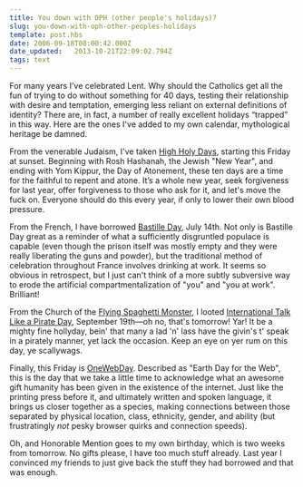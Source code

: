 ```yaml
---
title: You down with OPH (other people's holidays)?
slug: you-down-with-oph-other-peoples-holidays
template: post.hbs
date: 2006-09-18T08:00:42.000Z
date_updated:   2013-10-21T22:09:02.794Z
tags: text
---
```


For many years I've celebrated Lent. Why should the Catholics get all the fun of trying to do without something for 40 days, testing their relationship with desire and temptation, emerging less reliant on external definitions of identity? There are, in fact, a number of really excellent holidays &#8220;trapped&#8221; in this way. Here are the ones I've added to my own calendar, mythological heritage be damned.<!--more-->

From the venerable Judaism, I've taken <a href="http://en.wikipedia.org/wiki/High_Holidays" title="High Holy Days on Wikipedia">High Holy Days</a>, starting this Friday at sunset. Beginning with Rosh Hashanah, the Jewish "New Year", and ending with Yom Kippur, the Day of Atonement, these ten days are a time for the faithful to repent and atone. It&#8217;s a whole new year, seek forgiveness for last year, offer forgiveness to those who ask for it, and let's move the fuck on. Everyone should do this every year, if only to lower their own blood pressure.

From the French, I have borrowed <a href="http://en.wikipedia.org/wiki/Bastille_day" title="Bastille Day on Wikipedia">Bastille Day</a>, July 14th. Not only is Bastille Day great as a reminder of what a sufficiently disgruntled populace is capable (even though the prison itself was mostly empty and they were really liberating the guns and powder), but the traditional method of celebration throughout France involves drinking at work. It seems so obvious in retrospect, but I just can't think of a more subtly subversive way to erode the artificial compartmentalization of "you" and "you at work". Brilliant!

From the Church of the <a href="http://en.wikipedia.org/wiki/Flying_Spaghetti_Monster" title="FSM on Wikipedia">Flying Spaghetti Monster</a>, I looted <a href="http://en.wikipedia.org/wiki/International_Talk_Like_a_Pirate_Day" title="Talk Like a Pirate on Wikipedia">International Talk Like a Pirate Day</a>, September 19th&mdash;oh no, that's tomorrow! Yar! It be a mighty fine hollyday, bein' that many a lad 'n' lass have the givin's t' speak in a pirately manner, yet lack the occasion. Keep an eye on yer rum on this day, ye scallywags.

Finally, this Friday is <a href="http://www.onewebday.org/" title="OneWebDay.org">OneWebDay</a>. Described as "Earth Day for the Web", this is the day that we take a little time to acknowledge what an awesome gift humanity has been given in the existence of the internet. Just like the printing press before it, and ultimately written and spoken language, it brings us closer together as a species, making connections between those separated by physical location, class, ethnicity, gender, and ability (but frustratingly <em>not</em> pesky browser quirks and connection speeds).

Oh, and Honorable Mention goes to my own birthday, which is two weeks from tomorrow. No gifts please, I have too much stuff already. Last year I convinced my friends to just give back the stuff they had borrowed and that was enough.
